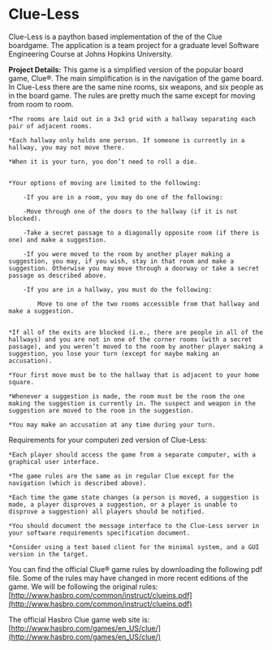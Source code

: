 Clue-Less
=========

Clue-Less is a paython based implementation of the of the Clue boardgame.
The application is a team project for a graduate level Software Engineering Course at Johns Hopkins University.

**Project Details:**
This game is a simplified version of the popular board game, Clue®. The main simplification is in the navigation of the game board. In Clue-Less there are the same nine rooms, six weapons, and six people as in the board game. The rules are pretty much the same except for moving from room to room.

	*The rooms are laid out in a 3x3 grid with a hallway separating each pair of adjacent rooms.

	*Each hallway only holds one person. If someone is currently in a hallway, you may not move there.

	*When it is your turn, you don’t need to roll a die.


	*Your options of moving are limited to the following:

		-If you are in a room, you may do one of the following:

		-Move through one of the doors to the hallway (if it is not blocked).

		-Take a secret passage to a diagonally opposite room (if there is one) and make a suggestion.

		-If you were moved to the room by another player making a suggestion, you may, if you wish, stay in that room and make a suggestion. Otherwise you may move through a doorway or take a secret passage as described above.

		-If you are in a hallway, you must do the following:

			Move to one of the two rooms accessible from that hallway and make a suggestion.

			
	*If all of the exits are blocked (i.e., there are people in all of the hallways) and you are not in one of the corner rooms (with a secret passage), and you weren’t moved to the room by another player making a suggestion, you lose your turn (except for maybe making an accusation).

	*Your first move must be to the hallway that is adjacent to your home square.

	*Whenever a suggestion is made, the room must be the room the one making the suggestion is currently in. The suspect and weapon in the suggestion are moved to the room in the suggestion.

	*You may make an accusation at any time during your turn.

Requirements for your computeri zed version of Clue-Less:

	*Each player should access the game from a separate computer, with a graphical user interface.

	*The game rules are the same as in regular Clue except for the navigation (which is described above).

	*Each time the game state changes (a person is moved, a suggestion is made, a player disproves a suggestion, or a player is unable to disprove a suggestion) all players should be notified.

	*You should document the message interface to the Clue-Less server in your software requirements specification document.

	*Consider using a text based client for the minimal system, and a GUI version in the target. 

You can find the official Clue® game rules by downloading the following pdf file. Some of the rules may have changed in more recent editions of the game. We will be following the original rules:
	[http://www.hasbro.com/common/instruct/clueins.pdf](http://www.hasbro.com/common/instruct/clueins.pdf)

The official Hasbro Clue game web site is:
	[http://www.hasbro.com/games/en_US/clue/](http://www.hasbro.com/games/en_US/clue/)

